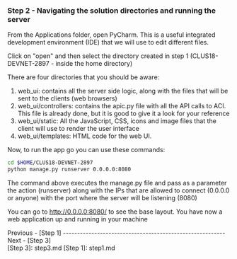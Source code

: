 
### Step 2 - Navigating the solution directories and running the server

From the Applications folder, open PyCharm. This is a useful integrated development environment (IDE) that we will use
to edit different files. 

Click on "open" and then select the directory created in step 1 (CLUS18-DEVNET-2897 - inside the home directory)

There are four directories that you should be aware:

1. web_ui: contains all the server side logic, along with the files that will be sent to the clients (web browsers)
2. web_ui/controllers: contains the apic.py file with all the API calls to ACI. This file is already done, but it is
good to give it a look for your reference
3. web_ui/static: All the JavaScript, CSS, icons and image files that the client will use to render the user interface
4. web_ui/templates: HTML code for the web UI.

Now, to run the app go you can use these commands:

```bash
cd $HOME/CLUS18-DEVNET-2897
python manage.py runserver 0.0.0.0:8080
```
The command above executes the manage.py file and pass as a parameter the action (runserver) along with the 
IPs that are allowed to connect (0.0.0.0 or anyone) with the port where the server will be listening (8080)

You can go to http://0.0.0.0:8080/ to see the base layout. You have now a web application up and running in your machine

Previous - [Step 1] --------------------------------------------------------- Next - [Step 3]   
[Step 3]: step3.md
[Step 1]: step1.md